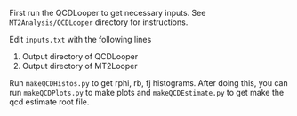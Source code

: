 First run the QCDLooper to get necessary inputs.
See `MT2Analysis/QCDLooper` directory for instructions.

Edit `inputs.txt` with the following lines
1. Output directory of QCDLooper
2. Output directory of MT2Looper

Run `makeQCDHistos.py` to get rphi, rb, fj histograms. After doing this,
you can run `makeQCDPlots.py` to make plots and `makeQCDEstimate.py` to 
get make the qcd estimate root file.
